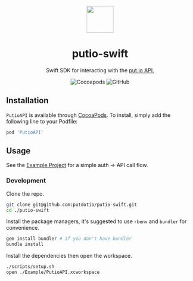 <div align="center">
  <p>
    <img src="https://static.put.io/images/putio-boncuk.png" width="72">
  </p>

  <h1>putio-swift</h1>

  <p>
    Swift SDK for interacting with the <a href="https://api.put.io/v2/docs">put.io API.</a>
  </p>

  <p>
    <img src="https://img.shields.io/cocoapods/v/PutioAPI" alt="Cocoapods">
    <img src="https://img.shields.io/github/license/putdotio/putio-swift" alt="GitHub">
  </p>
</div>

## Installation

`PutioAPI` is available through [CocoaPods](https://cocoapods.org/pods/PutioAPI). To install, simply add the following line to your Podfile:

```ruby
pod 'PutioAPI'
```

## Usage

See the [Example Project](./Example/PutioAPI/ViewController.swift) for a simple auth -> API call flow.

### Development

Clone the repo.

```bash
git clone git@github.com:putdotio/putio-swift.git
cd ./putio-swift
```

Install the package managers, it's suggested to use `rbenv` and `bundler` for convenience.

```bash
gem install bundler # if you don't have bundler
bundle install
```

Install the dependencies then open the workspace.

```bash
./scripts/setup.sh
open ./Example/PutioAPI.xcworkspace
```
